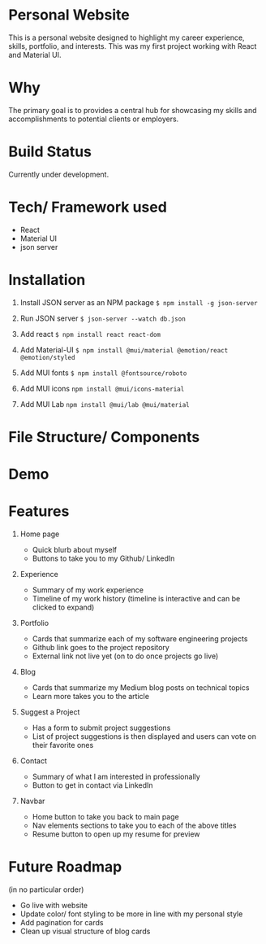 # Personal Website

This is a personal website designed to highlight my career experience, skills, portfolio, and interests. This was my first project working with React and Material UI.

# Why

The primary goal is to provides a central hub for showcasing my skills and accomplishments to potential clients or employers.

# Build Status

Currently under development.

# Tech/ Framework used

- React
- Material UI
- json server

# Installation

1. Install JSON server as an NPM package `$ npm install -g json-server`

2. Run JSON server `$ json-server --watch db.json`

3. Add react `$ npm install react react-dom`

4. Add Material-UI `$ npm install @mui/material @emotion/react @emotion/styled`

5. Add MUI fonts `$ npm install @fontsource/roboto`

6. Add MUI icons `npm install @mui/icons-material`

7. Add MUI Lab `npm install @mui/lab @mui/material`

# File Structure/ Components

# Demo

# Features

1. Home page

   - Quick blurb about myself
   - Buttons to take you to my Github/ LinkedIn

2. Experience

   - Summary of my work experience
   - Timeline of my work history (timeline is interactive and can be clicked to expand)

3. Portfolio

   - Cards that summarize each of my software engineering projects
   - Github link goes to the project repository
   - External link not live yet (on to do once projects go live)

4. Blog

   - Cards that summarize my Medium blog posts on technical topics
   - Learn more takes you to the article

5. Suggest a Project

   - Has a form to submit project suggestions
   - List of project suggestions is then displayed and users can vote on their favorite ones

6. Contact

   - Summary of what I am interested in professionally
   - Button to get in contact via LinkedIn

7. Navbar
   - Home button to take you back to main page
   - Nav elements sections to take you to each of the above titles
   - Resume button to open up my resume for preview

# Future Roadmap

(in no particular order)

- Go live with website
- Update color/ font styling to be more in line with my personal style
- Add pagination for cards
- Clean up visual structure of blog cards
